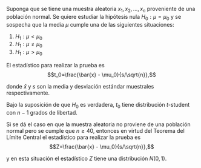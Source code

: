 Suponga que se tiene una muestra aleatoria $x_1, x_2, \ldots, x_n$ proveniente de una población normal. Se quiere estudiar la hipótesis nula $H_0: \mu = \mu_0$ y se sospecha que la media $\mu$ cumple una de las siguientes situaciones:

1. $H_1: \mu < \mu_0$
2. $H_1: \mu \neq \mu_0$
3. $H_1: \mu > \mu_0$

El estadístico para realizar la prueba es $$t_0=\frac{\bar{x} - \mu_0}{s/\sqrt{n}},$$

donde $\bar{x}$ y $s$ son la media y desviación estándar muestrales respectivamente.

Bajo la suposición de que $H_0$ es verdadera, $t_0$ tiene distribución $t$-student con $n-1$ grados de libertad.

Si se dá el caso en que la muestra aleatoria no proviene de una población normal pero se cumple que $n \geq 40$, entonces en virtud del Teorema del Límite Central el estadístico para realizar la prueba es $$Z=\frac{\bar{x} - \mu_0}{s/\sqrt{n}},$$

y en esta situación el estadístico $Z$ tiene una distribución $N(0, 1)$.